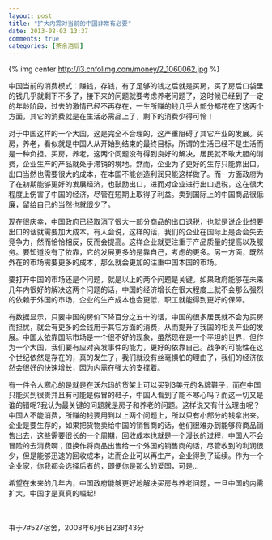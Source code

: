 ```yaml
---
layout: post
title: "扩大内需对当前的中国非常有必要"
date: 2013-08-03 13:37
comments: true
categories: [茶余酒后]
---
```


{% img center http://i3.cnfolimg.com/money/2_1060062.jpg %}

中国当前的消费模式：赚钱，存钱，有了足够的钱之后就是买房，买了房后口袋里的钱几乎就剩下不多了，接下来的问题就要考虑养老问题了，这时候已经到了一定的年龄阶段，过去的激情已经不再存在，一生所赚的钱几乎大部分都花在了这两个方面，其它的消费就是在生活必需品上了，剩下的消费少得可怜！

<!--more-->

对于中国这样的一个大国，这是完全不合理的，这严重阻碍了其它产业的发展。买房，养老，看似就是中国人从开始到结束的最终目标，所谓的生活已经不是生活而是一种负担。买房，养老，这两个问题没有得到良好的解决，居民就不敢大胆的消费，企业生产的产品就处于滞销的境地。然而，企业为了更好的生存只能靠出口。出口当然也需要很大的成本，在本国不能创造利润只能这样做了。而一方面政府为了在初期能够更好的发展经济，也鼓励出口，进而对企业进行出口退税，这在很大程度上伤害了中国的经济，尽管在短期上取得了利益。卖到国际上的中国商品很低廉，留给自己的当然也就很少了。

现在很庆幸，中国政府已经取消了很大一部分商品的出口退税，也就是说企业想要出口的话就需要加大成本。有人会说，这样的话，我们的企业在国际上是否会失去竞争力，然而恰恰相反，反而会提高。这样企业就更注重于产品质量的提高以及服务。要知道没有了依靠，它的发展更多的是靠自己，考虑的更多。另一方面，既然外在的市场需要更多的成本，那么就会更加的注重中国本国的市场。

要打开中国的市场还是个问题，就是以上的两个问题是关键。如果政府能够在未来几年内很好的解决这两个问题的话，中国的经济增长在很大程度上就不会那么强烈的依赖于外国的市场，企业的生产成本也会更低，职工就能得到更好的保障。

有数据显示，只要中国的房价下降百分之五十的话，中国的很多居民就不会为买房而担忧，就会有更多的金钱用于其它方面的消费，从而提升了我国的相关产业的发展。中国太依靠国际市场是一个很不好的现象，虽然现在是一个平坦的世界，但作为一个大国，我们要有应对突发事件的能力，更好的依靠自己。战争的可能性在这个世纪依然是存在的，真的发生了，我们就没有丝毫惧怕的理由了，我们的经济依然会很好的快速增长，因为内需在强大的支撑着。

有一件令人寒心的是就是在沃尔玛的货架上可以买到3美元的名牌鞋子，而在中国只能买到很贵并且有可能是假冒的鞋子，中国人看到了能不寒心吗？而这一切又是谁的错呢?我认为最关键的问题就是房子和养老的问题。这样说又有什么理由呢？中国人不能消费，所赚的钱要用到以上两个问题上，所以只有小部分的钱拿出来。企业是要生存的，如果把货物卖给中国的销售商的话，他们很难办到能够将商品销售出去，这些需要很长的一个周期，回收成本也就是一个漫长的过程，中国人不会冒险的去消费啊；但换作将商品出售给一个外国的销售商的话，尽管收到的利润很少，但是能够迅速的回收成本，进而企业可以再生产，企业得到了延续。作为一个企业家，你我都会选择后者的，即便你是那么的爱国，可是...

希望在未来的几年内，中国政府能够更好地解决买房与养老问题，一旦中国的内需扩大，中国才是真真的崛起!

<br></br>
书于7#527宿舍，2008年6月6日23时43分